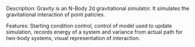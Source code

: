 Description: Gravity is an N-Body 2d gravitational simulator. It simulates the gravitational interaction of point paticles. 

Features: Starting condition control, control of model used to update simulation, 
  records energy of a system and variance from actual path for two-body systems, visual representation of interaction.
